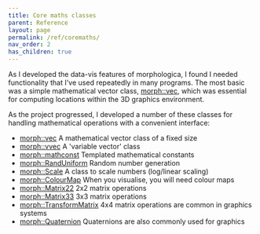 ```yaml
---
title: Core maths classes
parent: Reference
layout: page
permalink: /ref/coremaths/
nav_order: 2
has_children: true
---
```

As I developed the data-vis features of morphologica, I found I needed functionality that I've used repeatedly in many programs.
The most basic was a simple mathematical vector class, [morph::vec](/core/vec), which was essential for computing locations within the 3D graphics environment.

As the project progressed, I developed a number of these classes for handling mathematical operations with a convenient interface:

* [morph::vec](/core/vec) A mathematical vector class of a fixed size
* [morph::vvec](/core/vvec) A 'variable vector' class
* [morph::mathconst](/core/mathconst) Templated mathematical constants
* [morph::RandUniform](/core/random) Random number generation
* [morph::Scale](/core/scale) A class to scale numbers (log/linear scaling)
* [morph::ColourMap](/core/colourmap) When you visualise, you will need colour maps
* [morph::Matrix22](/core/matrix33) 2x2 matrix operations
* [morph::Matrix33](/core/matrix33) 3x3 matrix operations
* [morph::TransformMatrix](/core/transformmatrix) 4x4 matrix operations are common in graphics systems
* [morph::Quaternion](/core/quaternion) Quaternions are also commonly used for graphics
